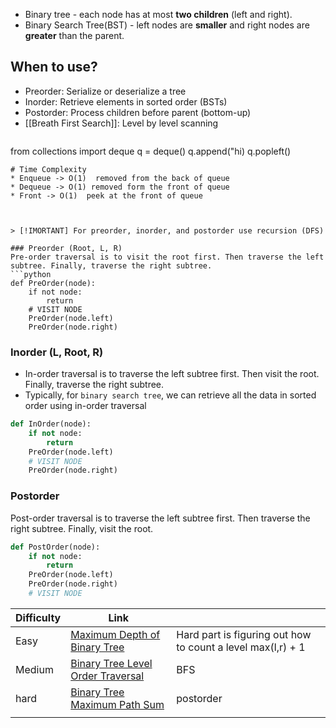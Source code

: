 * Binary tree - each node has at most **two children** (left and right).
* Binary Search Tree(BST) - left nodes are **smaller** and right nodes are **greater** than the parent.
## When to use?
* Preorder: Serialize or deserialize a tree
* Inorder: Retrieve elements in sorted order (BSTs)
* Postorder: Process children before parent (bottom-up)
* [[Breath First Search]]: Level by level scanning
	``` python
from collections import deque
q = deque()
q.append("hi)
q.popleft()
```
# Time Complexity
* Enqueue -> O(1)  removed from the back of queue
* Dequeue -> O(1) removed form the front of queue
* Front -> O(1)  peek at the front of queue



> [!IMORTANT] For preorder, inorder, and postorder use recursion (DFS)

### Preorder (Root, L, R)
Pre-order traversal is to visit the root first. Then traverse the left subtree. Finally, traverse the right subtree.
```python
def PreOrder(node):
	if not node:
		return
	# VISIT NODE
	PreOrder(node.left)
	PreOrder(node.right)
```

### Inorder (L, Root, R)
* In-order traversal is to traverse the left subtree first. Then visit the root. Finally, traverse the right subtree.
* Typically, for `binary search tree`, we can retrieve all the data in sorted order using in-order traversal
```python
def InOrder(node):
	if not node:
		return
	PreOrder(node.left)
	# VISIT NODE
	PreOrder(node.right)
```

### Postorder
Post-order traversal is to traverse the left subtree first. Then traverse the right subtree. Finally, visit the root.
```python
def PostOrder(node):
	if not node:
		return
	PreOrder(node.left)
	PreOrder(node.right)
	# VISIT NODE
```


| Difficulty | Link                                                                                                  |                                                             |
| ---------- | ----------------------------------------------------------------------------------------------------- | ----------------------------------------------------------- |
| Easy       | [Maximum Depth of Binary Tree](https://leetcode.com/problems/maximum-depth-of-binary-tree/)           | Hard part is figuring out how to count a level max(l,r) + 1 |
| Medium     | [Binary Tree Level Order Traversal](https://leetcode.com/problems/binary-tree-level-order-traversal/) | BFS                                                         |
| hard       | [Binary Tree Maximum Path Sum](https://leetcode.com/problems/binary-tree-maximum-path-sum/)           | postorder                                                   |
|            |                                                                                                       |                                                             |
